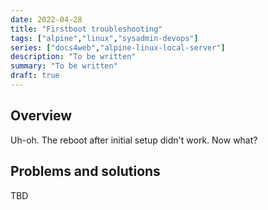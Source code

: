 ```yaml
---
date: 2022-04-28
title: "Firstboot troubleshooting"
tags: ["alpine","linux","sysadmin-devops"]
series: ["docs4web","alpine-linux-local-server"]
description: "To be written"
summary: "To be written"
draft: true
---
```


## Overview

Uh-oh. The reboot after initial setup didn't work. Now what?

## Problems and solutions

TBD
